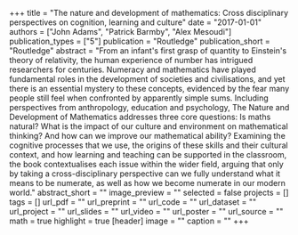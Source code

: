 +++
title = "The nature and development of mathematics: Cross disciplinary perspectives on cognition, learning and culture"
date = "2017-01-01"
authors = ["John Adams", "Patrick Barmby", "Alex Mesoudi"]
publication_types = ["5"]
publication = "Routledge"
publication_short = "Routledge"
abstract = "From an infant's first grasp of quantity to Einstein's theory of relativity, the human experience of number has intrigued researchers for centuries. Numeracy and mathematics have played fundamental roles in the development of societies and civilisations, and yet there is an essential mystery to these concepts, evidenced by the fear many people still feel when confronted by apparently simple sums. Including perspectives from anthropology, education and psychology, The Nature and Development of Mathematics addresses three core questions: Is maths natural? What is the impact of our culture and environment on mathematical thinking? And how can we improve our mathematical ability? Examining the cognitive processes that we use, the origins of these skills and their cultural context, and how learning and teaching can be supported in the classroom, the book contextualises each issue within the wider field, arguing that only by taking a cross-disciplinary perspective can we fully understand what it means to be numerate, as well as how we become numerate in our modern world."
abstract_short = ""
image_preview = ""
selected = false
projects = []
tags = []
url_pdf = ""
url_preprint = ""
url_code = ""
url_dataset = ""
url_project = ""
url_slides = ""
url_video = ""
url_poster = ""
url_source = ""
math = true
highlight = true
[header]
image = ""
caption = ""
+++
